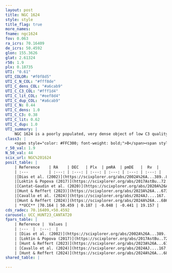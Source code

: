 ```yaml
---
layout: post
title: NGC 1624
style: style
title_flag: true
more_names: 
fname: ngc1624
fov: 0.063
ra_icrs: 70.16409
de_icrs: 50.4592
glon: 155.3626
glat: 2.61324
r50: 1.9
plx: 0.18735
UTI: "0.61"
UTI_COLOR: "#f0f8d5"
UTI_C_N_COL: "#fff8de"
UTI_C_dens_COL: "#a6cab9"
UTI_C_C3_COL: "#fff1d4"
UTI_C_lit_COL: "#eef8d4"
UTI_C_dup_COL: "#a6cab9"
UTI_C_N: 0.44
UTI_C_dens: 1.0
UTI_C_C3: 0.38
UTI_C_lit: 0.62
UTI_C_dup: 1.0
UTI_summary: |
    NGC 1624 is a poorly populated, very dense object of low C3 quality. It is moderately studied in the literature.
class3: |
    <span style="color: #FFC300; font-weight: bold;">B</span><span style="color: red; font-weight: bold;">C</span>
r_50_val: 1.9
N_50_val: 44
scix_url: NGC%201624
posit_table: |
    | Reference    | RA    | DEC   | Plx  | pmRA  | pmDE   |  Rv  |
    | :---         | :---: | :---: | :---: | :---: | :---: | :---: |
    |[Dias et al. (2002)](https://scixplorer.org/abs/2002A%26A...389..871D) | 70.15 | 50.462 | -- | -0.78 | -0.54 | -- |
    |[Loktin & Popova (2017)](https://scixplorer.org/abs/2017AstBu..72..257L) | 70.155 | 50.463 | -- | -0.436 | -0.072 | -- |
    |[Cantat-Gaudin et al. (2020)](https://scixplorer.org/abs/2020A%26A...640A...1C) | 70.162 | 50.458 | 0.145 | 0.006 | -0.456 | -- |
    |[Hunt & Reffert (2023)](https://scixplorer.org/abs/2023A%26A...673A.114H) | 70.162 | 50.458 | 0.193 | -0.047 | -0.431 | -- |
    |[Cavallo et al. (2024)](https://scixplorer.org/abs/2024AJ....167...12C) | 70.157 | 50.451 | 0.197 | -- | -- | -- |
    |[Hunt & Reffert (2024)](https://scixplorer.org/abs/2024A%26A...686A..42H) | 70.162 | 50.458 | 0.193 | -0.047 | -0.431 | -- |
    | **UCC** |70.164 | 50.459 | 0.187 | -0.048 | -0.441 | 19.157 | 
cds_radec: 70.16409,+50.4592
carousel: UCC_HUNT23_CANTAT20
fpars_table: |
    | Reference |  Values |
    | :---  |  :---:  |
    | [Dias et al. (2002)](https://scixplorer.org/abs/2002A%26A...389..871D) | `E(B-V)=0.92, Dist=6000.0, Age=6.6` |
    | [Loktin & Popova (2017)](https://scixplorer.org/abs/2017AstBu..72..257L) | `E(B-V)=0.412, Dmod=12.047, logt=8.42` |
    | [Hunt & Reffert (2023)](https://scixplorer.org/abs/2023A%26A...673A.114H) | `AV50=2.578, diffAV50=1.54, MOD50=13.184, logAge50=7.324` |
    | [Cavallo et al. (2024)](https://scixplorer.org/abs/2024AJ....167...12C) | `AV50=2.39, dMod50=12.14, logAge50=7.79, [Fe/H]50=-0.27` |
    | [Hunt & Reffert (2024)](https://scixplorer.org/abs/2024A%26A...686A..42H) | `MassJ=353.782` |
shared_table: |
    
---
```

